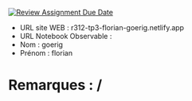 [![Review Assignment Due Date](https://classroom.github.com/assets/deadline-readme-button-22041afd0340ce965d47ae6ef1cefeee28c7c493a6346c4f15d667ab976d596c.svg)](https://classroom.github.com/a/zNKu7jDa)

- URL site WEB : r312-tp3-florian-goerig.netlify.app
- URL Notebook Observable :
- Nom : goerig
- Prénom : florian

# Remarques : /
